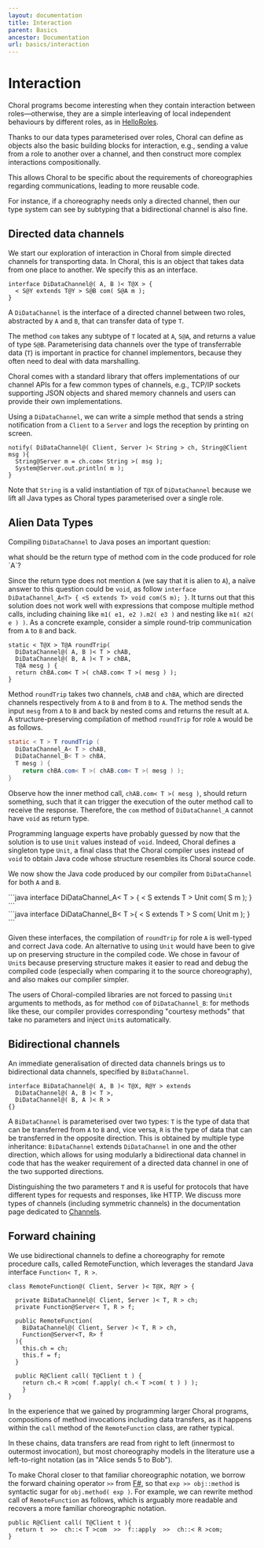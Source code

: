 ```yaml
---
layout: documentation
title: Interaction
parent: Basics
ancestor: Documentation
url: basics/interaction
---
```


# Interaction

Choral programs become interesting when they contain interaction between roles&mdash;otherwise, they are a simple interleaving of local independent behaviours by different roles, as in [HelloRoles](/documentation/basics/hello_roles.html).

Thanks to our data types parameterised over roles, Choral can define 
as objects also the basic building blocks for interaction, e.g., sending a value from a role to another over a channel, and then construct more complex interactions compositionally. 

This allows Choral to be specific about the requirements of choreographies regarding communications, leading to more reusable code. 

For instance, if a choreography needs only a directed channel, then our type system can see by subtyping that a bidirectional channel is also fine. 

## Directed data channels

We start our exploration of interaction in Choral from simple directed channels for transporting data. In Choral, this is an object that takes data from one place to another. We specify this as an interface.

```choral
interface DiDataChannel@( A, B )< T@X > { 
  < S@Y extends T@Y > S@B com( S@A m ); 
}
```

A `DiDataChannel` is the interface of a directed channel between two roles, abstracted by `A` and `B`, that can transfer data of type `T`. 

The method `com` takes any subtype of `T` located at `A`, `S@A`, and returns a value of type `S@B`. Parameterising data channels over the type of transferrable data (`T`) is important in practice for channel implementors, because they often need to deal with data marshalling. 

Choral comes with a standard library that offers implementations of our channel APIs for a few common types of channels, e.g., TCP/IP sockets supporting JSON objects and shared memory channels and users can provide their own implementations.

Using a `DiDataChannel`, we can write a simple method that sends a string notification from a `Client` to a `Server` and logs the reception by printing on screen.

```choral
notify( DiDataChannel@( Client, Server )< String > ch, String@Client msg ){ 
  String@Server m = ch.com< String >( msg ); 
  System@Server.out.println( m ); 
}
```

Note that `String` is a valid instantiation of `T@X` of `DiDataChannel` because we lift all Java types as Choral types parameterised over a single role.

## Alien Data Types

Compiling `DiDataChannel` to Java poses an important question: 

<div class="text-center bg-warning col-6 mx-auto">
what should be the return type of method com in the code produced for role `A`? 
</div>

Since the return type does not mention `A` (we say that it is alien to `A`), a naïve answer to this question could be `void`, as follow `interface DiDataChannel_A<T> { <S extends T> void com(S m); }`. It turns out that this solution does not work well with expressions that compose multiple method calls, including chaining like `m1( e1, e2 ).m2( e3 )` and nesting like `m1( m2( e ) )`. As a concrete example, consider a simple round-trip communication from `A` to `B` and back.

```choral
static < T@X > T@A roundTrip( 
  DiDataChannel@( A, B )< T > chAB, 
  DiDataChannel@( B, A )< T > chBA, 
  T@A mesg ) { 
  return chBA.com< T >( chAB.com< T >( mesg ) ); 
}
```

Method `roundTrip` takes two channels, `chAB` and `chBA`, which are directed channels respectively from `A` to `B` and from `B` to `A`. The method sends the input `mesg` from `A` to `B` and back by nested coms and returns the result at `A`.
A structure-preserving compilation of method `roundTrip` for role `A` would be as follows.

```java
static < T > T roundTrip (
  DiDataChannel_A< T > chAB, 
  DiDataChannel_B< T > chBA,
  T mesg ) { 
    return chBA.com< T >( chAB.com< T >( mesg ) ); 
}
```

Observe how the inner method call, `chAB.com< T >( mesg )`, should return something, such that it can trigger the execution of the outer method call to receive the response. Therefore, the `com` method of `DiDataChannel_A` cannot have `void` as return type.

Programming language experts have probably guessed by now that the solution is to use `Unit` values instead of `void`. Indeed, Choral defines a singleton type `Unit`, a final class that the Choral compiler uses instead of `void` to obtain Java code whose structure resembles its Choral source code.

We now show the Java code produced by our compiler from `DiDataChannel` for both `A` and `B`.


<div class="row">
<div class="col-lg-6 col-12">
```java
interface DiDataChannel_A< T > { 
  < S extends T > Unit com( S m ); 
}
```
</div>
<div class="col-lg-6 col-12">
```java
interface DiDataChannel_B< T >{ 
  < S extends T > S com( Unit m ); 
}
``` 
</div>
</div>

Given these interfaces, the compilation of `roundTrip` for role `A` is well-typed and correct Java code. An alternative to using `Unit` would have been to give up on preserving structure in the compiled code. We chose in favour of `Unit`s because preserving structure makes it easier to read and debug the compiled code (especially when comparing it to the source choreography), and also makes our compiler simpler.

The users of Choral-compiled libraries are not forced to passing `Unit` arguments to methods, as for method `com` of `DiDataChannel_B`: for methods like these, our compiler provides corresponding
"courtesy methods" that take no parameters and inject `Unit`s automatically.

## Bidirectional channels

An immediate generalisation of directed data channels brings us to bidirectional data channels, specified by ``BiDataChannel``.

```choral
interface BiDataChannel@( A, B )< T@X, R@Y > extends 
  DiDataChannel@( A, B )< T >, 
  DiDataChannel@( B, A )< R > 
{}
```

A `BiDataChannel` is parameterised over two types: `T` is the type of data that can be transferred from `A` to `B` and, vice versa, `R` is the type of data that can be transferred in the opposite direction. This is obtained by multiple type inheritance: `BiDataChannel` extends `DiDataChannel` in one and the other direction, which allows for using modularly a bidirectional data channel in code that has the weaker requirement of a directed data channel in one of the two supported directions.

Distinguishing the two parameters `T` and `R` is useful for protocols that have different types for requests and responses, like HTTP. We discuss more types of channels (including symmetric channels) in the documentation page dedicated to [Channels](/_documentation/basics/channels.html).

## Forward chaining

We use bidirectional channels to define a choreography for remote procedure calls, called RemoteFunction, which leverages the standard Java interface `Function< T, R >`.

```choral
class RemoteFunction@( Client, Server )< T@X, R@Y > {
  
  private BiDataChannel@( Client, Server )< T, R > ch; 
  private Function@Server< T, R > f; 
  
  public RemoteFunction( 
    BiDataChannel@( Client, Server )< T, R > ch, 
    Function@Server<T, R> f
  ){ 
    this.ch = ch; 
    this.f = f; 
  }

  public R@Client call( T@Client t ) { 
    return ch.< R >com( f.apply( ch.< T >com( t ) ) ); 
    } 
}
```

In the experience that we gained by programming larger Choral programs, compositions of method invocations including data transfers, as it happens within the `call` method of the `RemoteFunction` class, are rather typical. 

In these chains, data transfers are read from right to left (innermost to outermost invocation), but most choreography models in the literature use a left-to-right notation (as in "Alice sends 5 to Bob"). 

To make Choral closer to that familiar choreographic notation, we borrow the forward chaining operator `>>` from [F#](https://docs.microsoft.com/en-us/dotnet/fsharp/language-reference/symbol-and-operator-reference/), so that `exp >> obj::method` is syntactic sugar for `obj.method( exp )`. For example, we can rewrite method call of `RemoteFunction` as follows, which is arguably more readable and recovers a more familiar choreographic notation.

```choral
public R@Client call( T@Client t ){ 
  return t  >>  ch::< T >com  >>  f::apply  >>  ch::< R >com;
}
```